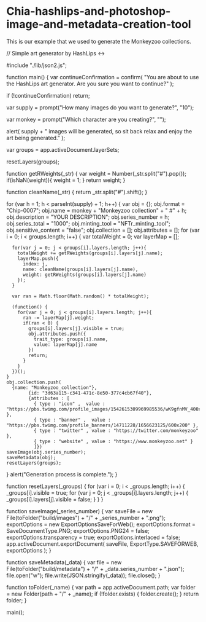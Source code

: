 # Chia-hashlips-and-photoshop-image-and-metadata-creation-tool

This is our example that we used to generate the Monkeyzoo collections.

// Simple art generator by HashLips <->

#include "./lib/json2.js";

function main() {
  var continueConfirmation = confirm(
    "You are about to use the HashLips art generator. Are you sure you want to continue?"
  );

  if (!continueConfirmation) return;

  var supply = prompt("How many images do you want to generate?", "10");
  
  var monkey = prompt("Which character are you creating?", "");

  alert(
    supply +
      " images will be generated, so sit back relax and enjoy the art being generated."
  );

  var groups = app.activeDocument.layerSets;

  resetLayers(groups);

  function getRWeights(_str) {
    var weight = Number(_str.split("#").pop());
    if(isNaN(weight)){
      weight = 1;
    }
    return weight;
  }

  function cleanName(_str) {
    return _str.split("#").shift();
  }

  for (var h = 1; h < parseInt(supply) + 1; h++) {
    var obj = {};
    obj.format = "Chip-0007";
    obj.name = monkey + "Monkeyzoo collection" + " #" + h;
    obj.description = "YOUR DESCRIPTION";
    obj.series_number = h;
    obj.series_total = "1000";
    obj.minting_tool = "NFTr_minting_tool";
    obj.sensitive_content = "false";
    obj.collection = [];
    obj.attributes = [];
    for (var i = 0; i < groups.length; i++) {
      var totalWeight = 0;
      var layerMap = [];

      for(var j = 0; j < groups[i].layers.length; j++){
        totalWeight += getRWeights(groups[i].layers[j].name);
        layerMap.push({
          index: j,
          name: cleanName(groups[i].layers[j].name),
          weight: getRWeights(groups[i].layers[j].name)
        });
      }

      var ran = Math.floor(Math.random() * totalWeight);

      (function() {
        for(var j = 0; j < groups[i].layers.length; j++){
          ran -= layerMap[j].weight;
          if(ran < 0) {
            groups[i].layers[j].visible = true;
            obj.attributes.push({
              trait_type: groups[i].name, 
              value: layerMap[j].name
            })
            return;
          }
        }
      })();
    }
    obj.collection.push(
      {name: "Monkeyzoo_collection"},
            {id: "3d63a115-c341-471c-8e50-377c4cb67f40"},
            {attributes : [
              { type : "icon" ,  value : "https://pbs.twimg.com/profile_images/1542615309969985536/wK9gfnMV_400x400.png" },
              { type : "banner" ,  value : "https://pbs.twimg.com/profile_banners/14711228/1656623125/600x200" },
              { type : "twitter" , value : "https://twitter.com/monkeyzoo" },
              { type : "website" , value : "https://www.monkeyzoo.net" }
              ]})
    saveImage(obj.series_number);
    saveMetadata(obj);
    resetLayers(groups);
  }
  alert("Generation process is complete.");
}

function resetLayers(_groups) {
  for (var i = 0; i < _groups.length; i++) {
    _groups[i].visible = true;
    for (var j = 0; j < _groups[i].layers.length; j++) {
      _groups[i].layers[j].visible = false;
    }
  }
}

function saveImage(_series_number) {
  var saveFile = new File(toFolder("build/images") + "/" + _series_number + ".png");
  exportOptions = new ExportOptionsSaveForWeb();
  exportOptions.format = SaveDocumentType.PNG;
  exportOptions.PNG24 = false;
  exportOptions.transparency = true;
  exportOptions.interlaced = false;
  app.activeDocument.exportDocument(
    saveFile,
    ExportType.SAVEFORWEB,
    exportOptions
  );
}

function saveMetadata(_data) {
  var file = new File(toFolder("build/metadata") + "/" + _data.series_number + ".json");
  file.open("w");
  file.write(JSON.stringify(_data));
  file.close();
}

function toFolder(_name) {
  var path = app.activeDocument.path;
  var folder = new Folder(path + "/" + _name);
  if (!folder.exists) {
    folder.create();
  }
  return folder;
}


main();
